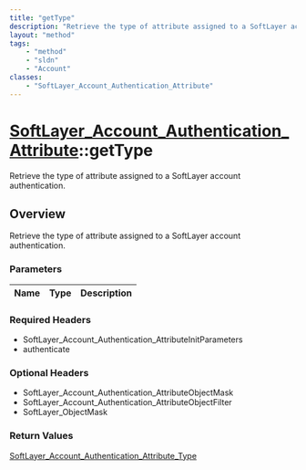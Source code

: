 ```yaml
---
title: "getType"
description: "Retrieve the type of attribute assigned to a SoftLayer account authentication."
layout: "method"
tags:
    - "method"
    - "sldn"
    - "Account"
classes:
    - "SoftLayer_Account_Authentication_Attribute"
---
```

# [SoftLayer_Account_Authentication_Attribute](/reference/services/SoftLayer_Account_Authentication_Attribute)::getType

Retrieve the type of attribute assigned to a SoftLayer account authentication.


## Overview 
Retrieve the type of attribute assigned to a SoftLayer account authentication.

### Parameters 
|Name | Type | Description |
| --- | --- | --- |


### Required Headers
* SoftLayer_Account_Authentication_AttributeInitParameters
* authenticate

### Optional Headers
* SoftLayer_Account_Authentication_AttributeObjectMask
* SoftLayer_Account_Authentication_AttributeObjectFilter
* SoftLayer_ObjectMask

### Return Values
<a href='/reference/datatypes/SoftLayer_Account_Authentication_Attribute_Type'>SoftLayer_Account_Authentication_Attribute_Type </a>

